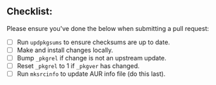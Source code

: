 


## Checklist:

Please ensure you've done the below when submitting a pull request:

- [ ] Run `updpkgsums` to ensure checksums are up to date.
- [ ] Make and install changes locally.
- [ ] Bump `_pkgrel` if change is not an upstream update.
- [ ] Reset `_pkgrel` to 1 if `_pkgver` has changed.
- [ ] Run `mksrcinfo` to update AUR info file (do this last).
